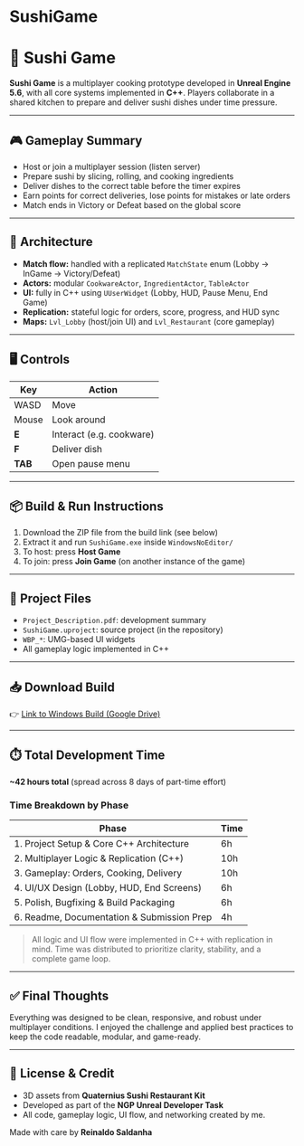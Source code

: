 # SushiGame

# 🍣 Sushi Game

**Sushi Game** is a multiplayer cooking prototype developed in **Unreal Engine 5.6**, with all core systems implemented in **C++**. Players collaborate in a shared kitchen to prepare and deliver sushi dishes under time pressure.

---

## 🎮 Gameplay Summary

- Host or join a multiplayer session (listen server)
- Prepare sushi by slicing, rolling, and cooking ingredients
- Deliver dishes to the correct table before the timer expires
- Earn points for correct deliveries, lose points for mistakes or late orders
- Match ends in Victory or Defeat based on the global score

---

## 🧱 Architecture

- **Match flow:** handled with a replicated `MatchState` enum (Lobby → InGame → Victory/Defeat)
- **Actors:** modular `CookwareActor`, `IngredientActor`, `TableActor`
- **UI:** fully in C++ using `UUserWidget` (Lobby, HUD, Pause Menu, End Game)
- **Replication:** stateful logic for orders, score, progress, and HUD sync
- **Maps:** `Lvl_Lobby` (host/join UI) and `Lvl_Restaurant` (core gameplay)

---

## 🖥️ Controls

| Key     | Action                   |
|---------|--------------------------|
| WASD    | Move                     |
| Mouse   | Look around              |
| **E**   | Interact (e.g. cookware) |
| **F**   | Deliver dish             |
| **TAB** | Open pause menu          |

---

## 📦 Build & Run Instructions

1. Download the ZIP file from the build link (see below)
2. Extract it and run `SushiGame.exe` inside `WindowsNoEditor/`
3. To host: press **Host Game**
4. To join: press **Join Game** (on another instance of the game)

---

## 📝 Project Files

- `Project_Description.pdf`: development summary
- `SushiGame.uproject`: source project (in the repository)
- `WBP_*`: UMG-based UI widgets
- All gameplay logic implemented in C++

---

## 📥 Download Build

👉 [Link to Windows Build (Google Drive)](https://drive.google.com/drive/folders/1fx-bVTOgTW3iRGHyiZJLMnZuoH4pEjNs?usp=sharing)

---

## ⏱️ Total Development Time

**~42 hours total** (spread across 8 days of part-time effort)

### Time Breakdown by Phase

| Phase                                      | Time |
|--------------------------------------------|------|
| 1. Project Setup & Core C++ Architecture   | 6h   |
| 2. Multiplayer Logic & Replication (C++)   | 10h  |
| 3. Gameplay: Orders, Cooking, Delivery     | 10h  |
| 4. UI/UX Design (Lobby, HUD, End Screens)  | 6h   |
| 5. Polish, Bugfixing & Build Packaging     | 6h   |
| 6. Readme, Documentation & Submission Prep | 4h   |

> All logic and UI flow were implemented in C++ with replication in mind. Time was distributed to prioritize clarity, stability, and a complete game loop.

---

## ✅ Final Thoughts

Everything was designed to be clean, responsive, and robust under multiplayer conditions. I enjoyed the challenge and applied best practices to keep the code readable, modular, and game-ready.

---

## 📃 License & Credit

- 3D assets from **Quaternius Sushi Restaurant Kit**  
- Developed as part of the **NGP Unreal Developer Task**  
- All code, gameplay logic, UI flow, and networking created by me.

Made with care by **Reinaldo Saldanha**
